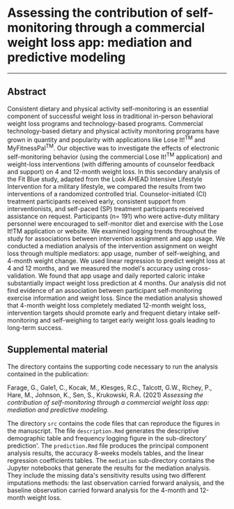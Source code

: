 # Assessing the contribution of self-monitoring through a commercial weight loss app: mediation and predictive modeling
---

## Abstract
Consistent dietary and physical activity self-monitoring is an essential component of successful weight loss in traditional in-person behavioral weight loss programs and technology-based programs. Commercial technology-based dietary and physical activity monitoring programs have grown in quantity and popularity with applications like Lose It!<sup>TM</sup> and MyFitnessPal<sup>TM</sup>. 
Our objective was to investigate the effects of electronic self-monitoring behavior (using the commercial Lose It!<sup>TM</sup> application) and weight-loss interventions (with differing amounts of counselor feedback and support) on 4 and 12-month weight loss.
 In this secondary analysis of the Fit Blue study, adapted from the Look AHEAD Intensive Lifestyle Intervention for a military lifestyle, we compared the results from two interventions of a randomized controlled trial. Counselor-initiated (CI) treatment participants received early, consistent support from interventionists, and self-paced (SP) treatment participants received assistance on request. Participants (n= 191) who were active-duty military personnel were encouraged to self-monitor diet and exercise with the Lose It!TM application or website. We examined logging trends throughout the study for associations between intervention assignment and app usage. We conducted a mediation analysis of the intervention assignment on weight loss through multiple mediators: app usage, number of self-weighing, and 4-month weight change. We used linear regression to predict weight loss at 4 and 12 months, and we measured the model's accuracy using cross-validation.
We found that app usage and daily reported caloric intake substantially impact weight loss prediction at 4 months. Our analysis did not find evidence of an association between participant self-monitoring exercise information and weight loss. Since the mediation analysis showed that 4-month weight loss completely mediated 12-month weight loss, intervention targets should promote early and frequent dietary intake self-monitoring and self-weighing to target early weight loss goals leading to long-term success.


## Supplemental material

The directory contains the supporting code necessary to run the analysis contained in the publication:

Farage, G., Gale1, C., Kocak, M., Klesges, R.C., Talcott, G.W., Richey, P., Hare, M., Johnson, K., Sen, S., Krukowski, R.A. (2021) *Assessing the contribution of self-monitoring through a commercial weight loss app: mediation and predictive modeling.*

The directory `src` contains the code files that can reproduce the figures in the manuscript. The file `description.Rmd` generates the descriptive demographic table and frequency logging figure in the sub-directory' prediction'. The `prediction.Rmd` file produces the principal component analysis results, the accuracy 8-weeks models tables, and the linear regression coefficients tables. The `mediation` sub-directory contains the Jupyter notebooks that generate the results for the mediation analysis. They include the missing data's sensitivity results using two different imputations methods: the last observation carried forward analysis, and the baseline observation carried forward analysis for the 4-month and 12-month weight loss. 